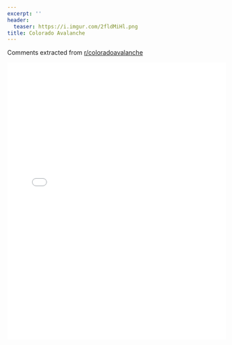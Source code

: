 ```yaml
---
excerpt: ''
header:
  teaser: https://i.imgur.com/2fldMiHl.png
title: Colorado Avalanche
---
```


Comments extracted from [r/coloradoavalanche](https://reddit.com/r/coloradoavalanche)
<iframe id="igraph" scrolling="no" style="border:none;" seamless="seamless" src="/plots/NHL/COL.html" height="640" width="100%"></iframe>